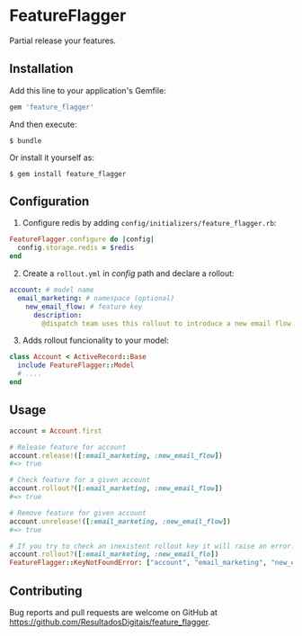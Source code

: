 # FeatureFlagger

Partial release your features.

## Installation

Add this line to your application's Gemfile:

```ruby
gem 'feature_flagger'
```

And then execute:

    $ bundle

Or install it yourself as:

    $ gem install feature_flagger


## Configuration

1. Configure redis by adding `config/initializers/feature_flagger.rb`:
```ruby
FeatureFlagger.configure do |config|
  config.storage.redis = $redis
end
```

2. Create a `rollout.yml` in _config_ path and declare a rollout:
```yml
account: # model name
  email_marketing: # namespace (optional)
    new_email_flow: # feature key
      description:
        @dispatch team uses this rollout to introduce a new email flow for certains users. Read more at [link]
```

3. Adds rollout funcionality to your model:
```ruby
class Account < ActiveRecord::Base
  include FeatureFlagger::Model
  # ....
end
```

## Usage

```ruby
account = Account.first

# Release feature for account
account.release!([:email_marketing, :new_email_flow])
#=> true

# Check feature for a given account
account.rollout?([:email_marketing, :new_email_flow])
#=> true

# Remove feature for given account
account.unrelease!([:email_marketing, :new_email_flow])
#=> true

# If you try to check an inexistent rollout key it will raise an error.
account.rollout?([:email_marketing, :new_email_flo])
FeatureFlagger::KeyNotFoundError: ["account", "email_marketing", "new_email_flo"]
```

## Contributing

Bug reports and pull requests are welcome on GitHub at
https://github.com/ResultadosDigitais/feature_flagger.
